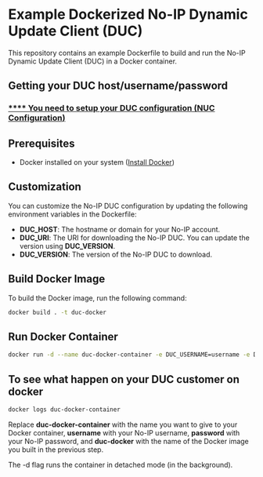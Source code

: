 # Example Dockerized No-IP Dynamic Update Client (DUC)

This repository contains an example Dockerfile to build and run the No-IP Dynamic Update Client (DUC) in a Docker container.

## Getting your DUC host/username/password

### <ins>**** You need to setup your DUC configuration ([NUC Configuration](https://my.noip.com/dynamic-dns/device-configuration-assistant))</ins>

## Prerequisites

- Docker installed on your system ([Install Docker](https://docs.docker.com/get-docker/))

## Customization
You can customize the No-IP DUC configuration by updating the following environment variables in the Dockerfile:
- **DUC_HOST**: The hostname or domain for your No-IP account.
- **DUC_URI**: The URI for downloading the No-IP DUC. You can update the version using **DUC_VERSION**.
- **DUC_VERSION**: The version of the No-IP DUC to download.

## Build Docker Image

To build the Docker image, run the following command:

```bash
docker build . -t duc-docker
```

## Run Docker Container
```bash
docker run -d --name duc-docker-container -e DUC_USERNAME=username -e DUC_PASSWORD=password duc-docker
```

## To see what happen on your DUC customer on docker
```bash
docker logs duc-docker-container
```

Replace **duc-docker-container** with the name you want to give to your Docker container, **username** with your No-IP username, **password** with your No-IP password, and **duc-docker** with the name of the Docker image you built in the previous step.

The -d flag runs the container in detached mode (in the background).
